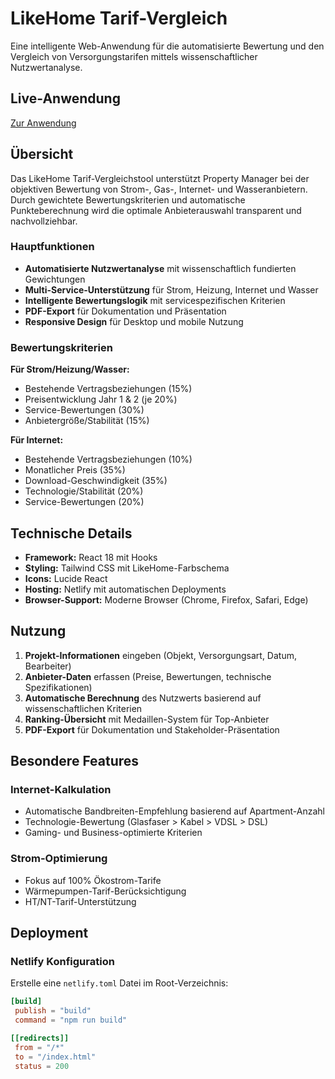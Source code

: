 # LikeHome Tarif-Vergleich

Eine intelligente Web-Anwendung für die automatisierte Bewertung und den Vergleich von Versorgungstarifen mittels wissenschaftlicher Nutzwertanalyse.

## Live-Anwendung

[Zur Anwendung](https://likehome-tariff-comparison.netlify.app)

## Übersicht

Das LikeHome Tarif-Vergleichstool unterstützt Property Manager bei der objektiven Bewertung von Strom-, Gas-, Internet- und Wasseranbietern. Durch gewichtete Bewertungskriterien und automatische Punkteberechnung wird die optimale Anbieterauswahl transparent und nachvollziehbar.

### Hauptfunktionen

- **Automatisierte Nutzwertanalyse** mit wissenschaftlich fundierten Gewichtungen
- **Multi-Service-Unterstützung** für Strom, Heizung, Internet und Wasser
- **Intelligente Bewertungslogik** mit servicespezifischen Kriterien
- **PDF-Export** für Dokumentation und Präsentation
- **Responsive Design** für Desktop und mobile Nutzung

### Bewertungskriterien

**Für Strom/Heizung/Wasser:**
- Bestehende Vertragsbeziehungen (15%)
- Preisentwicklung Jahr 1 & 2 (je 20%)
- Service-Bewertungen (30%)
- Anbietergröße/Stabilität (15%)

**Für Internet:**
- Bestehende Vertragsbeziehungen (10%)
- Monatlicher Preis (35%)
- Download-Geschwindigkeit (35%)
- Technologie/Stabilität (20%)
- Service-Bewertungen (20%)

## Technische Details

- **Framework:** React 18 mit Hooks
- **Styling:** Tailwind CSS mit LikeHome-Farbschema
- **Icons:** Lucide React
- **Hosting:** Netlify mit automatischen Deployments
- **Browser-Support:** Moderne Browser (Chrome, Firefox, Safari, Edge)

## Nutzung

1. **Projekt-Informationen** eingeben (Objekt, Versorgungsart, Datum, Bearbeiter)
2. **Anbieter-Daten** erfassen (Preise, Bewertungen, technische Spezifikationen)
3. **Automatische Berechnung** des Nutzwerts basierend auf wissenschaftlichen Kriterien
4. **Ranking-Übersicht** mit Medaillen-System für Top-Anbieter
5. **PDF-Export** für Dokumentation und Stakeholder-Präsentation

## Besondere Features

### Internet-Kalkulation
- Automatische Bandbreiten-Empfehlung basierend auf Apartment-Anzahl
- Technologie-Bewertung (Glasfaser > Kabel > VDSL > DSL)
- Gaming- und Business-optimierte Kriterien

### Strom-Optimierung
- Fokus auf 100% Ökostrom-Tarife
- Wärmepumpen-Tarif-Berücksichtigung
- HT/NT-Tarif-Unterstützung

## Deployment

### Netlify Konfiguration

Erstelle eine `netlify.toml` Datei im Root-Verzeichnis:

```toml
[build]
 publish = "build"
 command = "npm run build"

[[redirects]]
 from = "/*"
 to = "/index.html"
 status = 200
